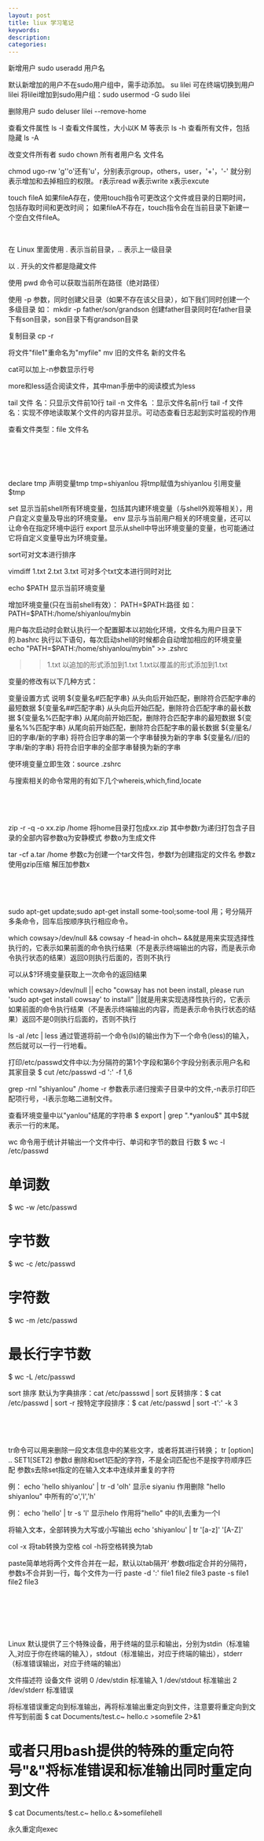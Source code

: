 ```yaml
---
layout: post
title: liux 学习笔记
keywords:
description:
categories:
---
```

<p>新增用户 sudo useradd 用户名</p>
<p>默认新增加的用户不在sudo用户组中，需手动添加。 su lilei 可在终端切换到用户lilei 将lilei增加到sudo用户组：sudo usermod -G sudo lilei</p>
<p>删除用户 sudo deluser lilei --remove-home</p>
<p>查看文件属性 ls -l 查看文件属性，大小以K M 等表示 ls -h 查看所有文件，包括隐藏 ls -A</p>
<p>改变文件所有者 sudo chown 所有者用户名 文件名</p>
<p>chmod ugo-rw 'g''o'还有'u'，分别表示group，others，user，'+'，'-' 就分别表示增加和去掉相应的权限。 r表示read w表示write x表示excute</p>
<p>touch fileA 如果fileA存在，使用touch指令可更改这个文件或目录的日期时间，包括存取时间和更改时间； 如果fileA不存在，touch指令会在当前目录下新建一个空白文件fileA。</p>
<p>&nbsp;</p>
<p>在 Linux 里面使用 . 表示当前目录，.. 表示上一级目录</p>
<p>以 . 开头的文件都是隐藏文件</p>
<p>使用 pwd 命令可以获取当前所在路径（绝对路径）</p>
<p>使用 -p 参数，同时创建父目录（如果不存在该父目录），如下我们同时创建一个多级目录 如： mkdir -p father/son/grandson 创建father目录同时在father目录下有son目录，son目录下有grandson目录</p>
<p>复制目录 cp -r</p>
<p>将文件"file1"重命名为"myfile" mv 旧的文件名 新的文件名</p>
<p>cat可以加上-n参数显示行号</p>
<p>more和less适合阅读文件，其中man手册中的阅读模式为less</p>
<p>tail 文件 名：只显示文件前10行 tail -n 文件名 ：显示文件名前n行 tail -f 文件名：实现不停地读取某个文件的内容并显示。可动态查看日志起到实时监视的作用</p>
<p>查看文件类型：file 文件名</p>
<p><img src="/images/blog/121427101763225.png" alt="" /></p>
<p>&nbsp;</p>
<p>&nbsp;</p>
<p>declare tmp 声明变量tmp tmp=shiyanlou 将tmp赋值为shiyanlou 引用变量$tmp</p>
<p>set 显示当前shell所有环境变量，包括其内建环境变量（与shell外观等相关），用户自定义变量及导出的环境变量。 env 显示与当前用户相关的环境变量，还可以让命令在指定环境中运行 export 显示从shell中导出环境变量的变量，也可能通过它将自定义变量导出为环境变量。</p>
<p>sort可对文本进行排序</p>
<p>vimdiff 1.txt 2.txt 3.txt 可对多个txt文本进行同时对比</p>
<p>echo $PATH 显示当前环境变量</p>
<p>增加环境变量(只在当前shell有效）： PATH=$PATH:路径 如：PATH=$PATH:/home/shiyanlou/mybin</p>
<p>用户每次启动时会默认执行一个配置脚本以初始化环境，文件名为用户目录下的.bashrc 执行以下语句，每次启动shell的时候都会自动增加相应的环境变量 echo "PATH=$PATH:/home/shiyanlou/mybin" &gt;&gt; .zshrc</p>
<blockquote>
<blockquote>
<p>1.txt 以追加的形式添加到1.txt 1.txt以覆盖的形式添加到1.txt</p>
</blockquote>
</blockquote>
<p>变量的修改有以下几种方式：</p>
<p>变量设置方式 说明 ${变量名#匹配字串} 从头向后开始匹配，删除符合匹配字串的最短数据 ${变量名##匹配字串} 从头向后开始匹配，删除符合匹配字串的最长数据 ${变量名%匹配字串} 从尾向前开始匹配，删除符合匹配字串的最短数据 ${变量名%%匹配字串} 从尾向前开始匹配，删除符合匹配字串的最长数据 ${变量名/旧的字串/新的字串} 将符合旧字串的第一个字串替换为新的字串 ${变量名//旧的字串/新的字串} 将符合旧字串的全部字串替换为新的字串</p>
<p>使环境变量立即生效：source .zshrc</p>
<p>与搜索相关的命令常用的有如下几个whereis,which,find,locate</p>
<p>&nbsp;</p>
<p>&nbsp;</p>
<p>zip -r -q -o xx.zip /home 将home目录打包成xx.zip 其中参数r为递归打包含子目录的全部内容参数q为安静模式 参数o为生成文件</p>
<p>tar -cf a.tar /home 参数c为创建一个tar文件包，参数f为创建指定的文件名 参数z 使用gzip压缩 解压加参数x</p>
<p>&nbsp;</p>
<p>&nbsp;</p>
<p>sudo apt-get update;sudo apt-get install some-tool;some-tool 用；号分隔开多条命令，回车后按顺序执行相应命令。</p>
<p>which cowsay&gt;/dev/null &amp;&amp; cowsay -f head-in ohch~ &amp;&amp;就是用来实现选择性执行的，它表示如果前面的命令执行结果（不是表示终端输出的内容，而是表示命令执行状态的结果）返回0则执行后面的，否则不执行</p>
<p>可以从$?环境变量获取上一次命令的返回结果</p>
<p>which cowsay&gt;/dev/null || echo "cowsay has not been install, please run 'sudo apt-get install cowsay' to install" ||就是用来实现选择性执行的，它表示如果前面的命令执行结果（不是表示终端输出的内容，而是表示命令执行状态的结果）返回不是0则执行后面的，否则不执行</p>
<p>ls -al /etc | less 通过管道将前一个命令(ls)的输出作为下一个命令(less)的输入，然后就可以一行一行地看。</p>
<p>打印/etc/passwd文件中以:为分隔符的第1个字段和第6个字段分别表示用户名和其家目录 $ cut /etc/passwd -d ':' -f 1,6</p>
<p>grep -rnI "shiyanlou" /home -r 参数表示递归搜索子目录中的文件,-n表示打印匹配项行号，-I表示忽略二进制文件。</p>
<p>查看环境变量中以"yanlou"结尾的字符串 $ export | grep ".*yanlou$" 其中$就表示一行的末尾。</p>
<p>wc 命令用于统计并输出一个文件中行、单词和字节的数目 行数 $ wc -l /etc/passwd</p>
<h1 id="-">单词数</h1>
<p>$ wc -w /etc/passwd</p>
<h1 id="-">字节数</h1>
<p>$ wc -c /etc/passwd</p>
<h1 id="-">字符数</h1>
<p>$ wc -m /etc/passwd</p>
<h1 id="-">最长行字节数</h1>
<p>$ wc -L /etc/passwd</p>
<p>sort 排序 默认为字典排序：cat /etc/passswd | sort 反转排序：$ cat /etc/passwd | sort -r 按特定字段排序：$ cat /etc/passwd | sort -t':' -k 3</p>
<p>&nbsp;</p>
<p>&nbsp;</p>
<p>tr命令可以用来删除一段文本信息中的某些文字，或者将其进行转换； tr [option] .. SET1[SET2] 参数d 删除和set1匹配的字符，不是全词匹配也不是按字符顺序匹配 参数s去除set指定的在输入文本中连续并重复的字符</p>
<p>例： echo 'hello shiyanlou' | tr -d 'olh' 显示e siyaniu 作用删除 "hello shiyanlou" 中所有的'o','l','h'</p>
<p>例： echo 'hello' | tr -s 'l' 显示helo 作用将"hello" 中的ll,去重为一个l</p>
<p>将输入文本，全部转换为大写或小写输出 echo 'shiyanlou' | tr '[a-z]' '[A-Z]'</p>
<p>col -x 将tab转换为空格 col -h将空格转换为tab</p>
<p>paste简单地将两个文件合并在一起，默认以tab隔开&lsquo; 参数d指定合并的分隔符， 参数s不合并到一行，每个文件为一行 paste -d ':' file1 file2 file3 paste -s file1 file2 file3</p>
<p>&nbsp;</p>
<p>&nbsp;</p>
<p>&nbsp;</p>
<p>Linux 默认提供了三个特殊设备，用于终端的显示和输出，分别为stdin（标准输入,对应于你在终端的输入），stdout（标准输出，对应于终端的输出），stderr（标准错误输出，对应于终端的输出）</p>
<p>文件描述符 设备文件 说明 0 /dev/stdin 标准输入 1 /dev/stdout 标准输出 2 /dev/stderr 标准错误</p>
<p>将标准错误重定向到标准输出，再将标准输出重定向到文件，注意要将重定向到文件写到前面 $ cat Documents/test.c~ hello.c &gt;somefile 2&gt;&amp;1</p>
<h1 id="-bash-">或者只用bash提供的特殊的重定向符号"&amp;"将标准错误和标准输出同时重定向到文件</h1>
<p>$ cat Documents/test.c~ hello.c &amp;&gt;somefilehell</p>
<p>永久重定向exec</p>
    
